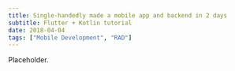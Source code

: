 ```yaml
---
title: Single-handedly made a mobile app and backend in 2 days
subtitle: Flutter + Kotlin tutorial
date: 2018-04-04
tags: ["Mobile Development", "RAD"]
---
```


Placeholder.
